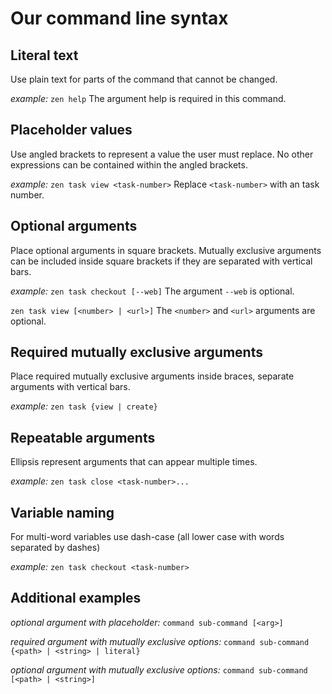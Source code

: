 # Our command line syntax

## Literal text

Use plain text for parts of the command that cannot be changed.

_example:_
`zen help`
The argument help is required in this command.

## Placeholder values

Use angled brackets to represent a value the user must replace. No other expressions can be contained within the angled brackets.

_example:_
`zen task view <task-number>`
Replace `<task-number>` with an task number.

## Optional arguments

Place optional arguments in square brackets. Mutually exclusive arguments can be included inside square brackets if they are separated with vertical bars.

_example:_
`zen task checkout [--web]`
The argument `--web` is optional.

`zen task view [<number> | <url>]`
The `<number>` and `<url>` arguments are optional.

## Required mutually exclusive arguments

Place required mutually exclusive arguments inside braces, separate arguments with vertical bars.

_example:_
`zen task {view | create}`

## Repeatable arguments

Ellipsis represent arguments that can appear multiple times.

_example:_
`zen task close <task-number>...`

## Variable naming

For multi-word variables use dash-case (all lower case with words separated by dashes)

_example:_
`zen task checkout <task-number>`

## Additional examples

_optional argument with placeholder:_
`command sub-command [<arg>]`

_required argument with mutually exclusive options:_
`command sub-command {<path> | <string> | literal}`

_optional argument with mutually exclusive options:_
`command sub-command [<path> | <string>]`
